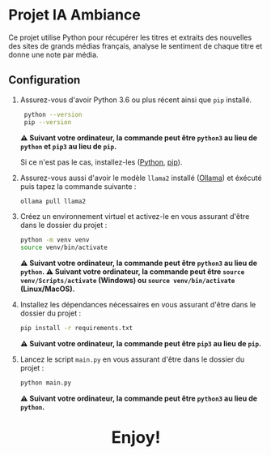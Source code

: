 # Projet IA Ambiance

Ce projet utilise Python pour récupérer les titres et extraits des nouvelles des sites de grands médias français,
analyse le sentiment de chaque titre et donne une note par média.

## Configuration

1. Assurez-vous d'avoir Python 3.6 ou plus récent ainsi que `pip` installé.
   ```bash
    python --version
    pip --version
   ```
   **⚠️ Suivant votre ordinateur, la commande peut être `python3` au lieu de `python` et `pip3` au lieu de `pip`.**

   Si ce n'est pas le cas,
   installez-les ([Python](https://www.python.org/downloads/), [pip](https://pip.pypa.io/en/stable/installation/)).


2. Assurez-vous aussi d'avoir le modèle `llama2` installé ([Ollama](https://ollama.ai/)) et éxécuté puis tapez la
   commande suivante :
   ```bash
   ollama pull llama2
   ```

3. Créez un environnement virtuel et activez-le en vous assurant d'être dans le dossier du projet :
   ```bash
   python -m venv venv
   source venv/bin/activate
   ```
   **⚠️ Suivant votre ordinateur, la commande peut être `python3` au lieu de `python`.
   ⚠️ Suivant votre ordinateur, la commande peut être `source venv/Scripts/activate` (Windows)
   ou `source venv/bin/activate` (Linux/MacOS).**


4. Installez les dépendances nécessaires en vous assurant d'être dans le dossier du projet :

   ```bash
   pip install -r requirements.txt
    ```
   **⚠️ Suivant votre ordinateur, la commande peut être `pip3` au lieu de `pip`.**


5. Lancez le script `main.py` en vous assurant d'être dans le dossier du projet :

   ```bash
   python main.py
   ```
   **⚠️ Suivant votre ordinateur, la commande peut être `python3` au lieu de `python`.**

<p style="text-align: center; font-size: xx-large; font-weight: bold">Enjoy!</p>